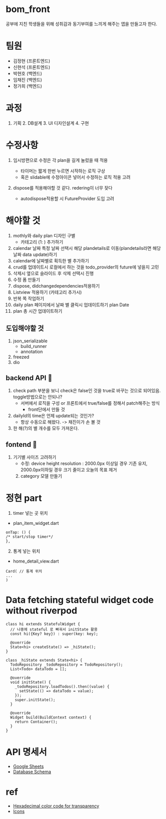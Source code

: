 # bom_front

공부에 지친 학생들을 위해 성취감과 동기부여를 느끼게 해주는 앱을 만들고자 한다.

# 팀원

- 김정현 (프론트엔드)
- 신현석 (프론트엔드)
- 박현호 (백엔드)
- 임채진 (백엔드)
- 정가희 (백엔드)

# 과정

1. 기획 2. DB설계 3. UI 디자인설계 4. 구현

# 수정사항

1. 임시방편으로 수정은 각 plan을 길게 눌렀을 때 적용
    - 타이머는 짧게 한번 누르면 시작하는 로직 구상
    - 혹은 slidable에 수정아이콘 넣어서 수정하는 로직 적용 고려

2. dispose를 적용해야할 것 같다. redering이 너무 잦다
    - autodispose적용할 시 FutureProvider 도입 고려

# 해야할 것

1. mothly와 daily plan 디자인 구별
    - 카테고리 (1: ) 추가하기
2. calendar 날짜 특정 날짜 선택시 해당 plandetails로 이동(plandetails라면 해당 날짜 data update)하기
3. calendar에 날짜별로 획득한 별 추가하기
4. crud를 업데이트시 로컬에서 하는 것을 todo_provider의 future에 넣을지 고민
5. 삭제시 옆으로 슬라이드 후 삭제 선택시 진행
6. 수정 폼 만들기
7. dispose, didchangedependencies적용하기
8. Listview 적용하기 (카테고리 추가시)
9. 반복 쪽 작업하기
10. daily plan 페이지에서 날짜 별 클릭시 업데이트하기 plan Date
11. plan 총 시간 업데이트하기

## 도입해야할 것

1. json_serializable
    - build_runner
    - annotation
2. freezed
3. dio

## backend API 🧐

1. check path 부분을 보니 check은 false인 것을 true로 바꾸는 것으로 되어있음. toggle방법으로는 안되나?
    - 서버에서 로직을 구성 or 프론트에서 true/false를 정해서 patch해주는 방식
      - front단에서 만들 것
2. dailyId의 time은 언제 update되는 것인가?
    - 항상 수동으로 해왔다. -> 채진이가 손 볼 것
3. 한 해(?)의 별 개수를 모두 가져온다.

## fontend 🧐 
1. 기기별 사이즈 고려하기
   - 수정: device height resolution : 2000.0px 이상일 경우 기존 유지, 2000.0px이하일 경우 크기 줄이고 오늘의 목표 제거
   2. category 모델 만들기
# 정현 part
1. timer 넣는 곳 위치
- plan_item_widget.dart
```
onTap: () {
/* start/stop timer*/
},
```
2. 통계 넣는 위치
- home_detail_view.dart
```
Card( // 통계 위치
...
)
```




# Data fetching stateful widget code without riverpod
```
class hi extends StatefulWidget {
  // 나중에 stateful 로 빠궈서 initState 활용
  const hi({Key? key}) : super(key: key);

  @override
  State<hi> createState() => _hiState();
}

class _hiState extends State<hi> {
  TodoRepository _todoRepository = TodoRepository();
  List<Todo> dataTodo = [];

  @override
  void initState() {
    _todoRepository.loadTodos().then((value) {
      setState(() => dataTodo = value);
    });
    super.initState();
  }

  @override
  Widget build(BuildContext context) {
    return Container();
  }
}
```

# API 명세서
- [Google Sheets](https://docs.google.com/spreadsheets/d/1EYzfAg_LJdW0g0yKkQs738Zvu3xNVzWYjcVTtgw34Is/edit#gid=0)
- [Database Schema](https://slack-files.com/files-pri-safe/T02TZ17LQNB-F03B1HGK1FT/bom.pdf?c=1651018323-dd3ced303bb7c300)
  

# ref
- [Hexadecimal color code for transparency](https://gist.github.com/lopspower/03fb1cc0ac9f32ef38f4)
- [Icons](https://fonts.google.com/icons?selected=Material+Icons)